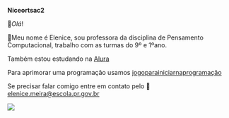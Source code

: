 **Niceortsac2**

💓_Olá_! 

📖Meu nome é Elenice, sou professora da disciplina de Pensamento Computacional, trabalho com as turmas do 9º e 1ºano.

Também estou estudando na [Alura](https://www.alura.com.br)

Para aprimorar uma programação usamos [jogoparainiciarnaprogramação](https://compute-it-toxicode.fr/)



Se precisar falar comigo entre em contato pelo 📧
elenice.meira@escola.pr.gov.br

![](https://media1.tenor.com/m/XpFCi7Fr0scAAAAC/peachcat-cute.gif)

